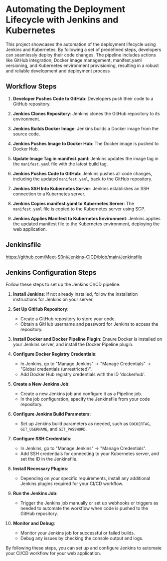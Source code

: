 # Automating the Deployment Lifecycle with Jenkins and Kubernetes

This project showcases the automation of the deployment lifecycle using Jenkins and Kubernetes. 
By following a set of predefined steps, developers can seamlessly deploy their code changes. 
The pipeline includes actions like GitHub integration, Docker image management, manifest.yaml versioning, 
and Kubernetes environment provisioning, resulting in a robust and reliable development and deployment process
## Workflow Steps

1. **Developer Pushes Code to GitHub**: Developers push their code to a GitHub repository.

2. **Jenkins Clones Repository**: Jenkins clones the GitHub repository to its environment.

3. **Jenkins Builds Docker Image**: Jenkins builds a Docker image from the source code.

4. **Jenkins Pushes Image to Docker Hub**: The Docker image is pushed to Docker Hub.

5. **Update Image Tag in manifest.yaml**: Jenkins updates the image tag in the `manifest.yaml` file with the latest build tag.

6. **Jenkins Pushes Code to GitHub**: Jenkins pushes all code changes, including the updated `manifest.yaml`, back to the GitHub repository.

7. **Jenkins SSH Into Kubernetes Server**: Jenkins establishes an SSH connection to a Kubernetes server.

8. **Jenkins Copies manifest.yaml to Kubernetes Server**: The `manifest.yaml` file is copied to the Kubernetes server using SCP.

9. **Jenkins Applies Manifest to Kubernetes Environment**: Jenkins applies the updated manifest file to the Kubernetes environment, deploying the web application.

## Jenkinsfile

https://github.com/Meet-S0ni/Jenkins-CICD/blob/main/Jenkinsfile

## Jenkins Configuration Steps

Follow these steps to set up the Jenkins CI/CD pipeline:

1. **Install Jenkins**: If not already installed, follow the installation instructions for Jenkins on your server.

2. **Set Up GitHub Repository**:
   - Create a GitHub repository to store your code.
   - Obtain a GitHub username and password for Jenkins to access the repository.

3. **Install Docker and Docker Pipeline Plugin**: Ensure Docker is installed on your Jenkins server, and install the Docker Pipeline plugin.

4. **Configure Docker Registry Credentials**:
   - In Jenkins, go to "Manage Jenkins" -> "Manage Credentials" -> "Global credentials (unrestricted)".
   - Add Docker Hub registry credentials with the ID 'dockerhub'.

5. **Create a New Jenkins Job**:
   - Create a new Jenkins job and configure it as a Pipeline job.
   - In the job configuration, specify the Jenkinsfile from your code repository.

6. **Configure Jenkins Build Parameters**:
   - Set up Jenkins build parameters as needed, such as `DOCKERTAG`, `GIT_USERNAME`, and `GIT_PASSWORD`.

7. **Configure SSH Credentials**:
   - In Jenkins, go to "Manage Jenkins" -> "Manage Credentials".
   - Add SSH credentials for connecting to your Kubernetes server, and set the ID in the Jenkinsfile.

8. **Install Necessary Plugins**:
   - Depending on your specific requirements, install any additional Jenkins plugins required for your CI/CD workflow.

9. **Run the Jenkins Job**:
   - Trigger the Jenkins job manually or set up webhooks or triggers as needed to automate the workflow when code is pushed to the GitHub repository.

10. **Monitor and Debug**:
    - Monitor your Jenkins job for successful or failed builds.
    - Debug any issues by checking the console output and logs.

By following these steps, you can set up and configure Jenkins to automate your CI/CD workflow for your web application.

